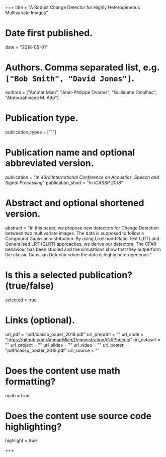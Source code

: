 +++
title = "A Robust Change Detector for Highly Heterogeneous Multivariate Images"

# Date first published.
date = "2018-05-01"

# Authors. Comma separated list, e.g. `["Bob Smith", "David Jones"]`.
authors = ["Ammar Mian", "Jean-Philippe Ovarlez", "Guillaume Ginolhac", "Abdourahmane M. Atto"]

# Publication type.
publication_types = ["1"]

# Publication name and optional abbreviated version.
publication = "In *43rd International Conference on Acoustics, Speech and Signal Processing*"
publication_short = "In *ICASSP 2018*"

# Abstract and optional shortened version.
abstract = "In this paper, we propose new detectors for Change Detection between two multivariate images. The data is supposed to follow a Compound Gaussian distribution. By using Likelihood Ratio Test (LRT) and Generalised LRT (GLRT) approaches, we derive our detectors. The CFAR behaviour has been studied and the simulations show that they outperform the classic Gaussian Detector when the data is highly heterogeneous."

# Is this a selected publication? (true/false)
selected = true

# Links (optional).
url_pdf = "pdf/icassp_paper_2018.pdf"
url_preprint = ""
url_code = "https://github.com/AmmarMian/DemonstrationANRPhoenix"
url_dataset = ""
url_project = ""
url_slides = ""
url_video = ""
url_poster = "pdf/icassp_poster_2018.pdf"
url_source = ""



# Does the content use math formatting?
math = true

# Does the content use source code highlighting?
highlight = true


+++